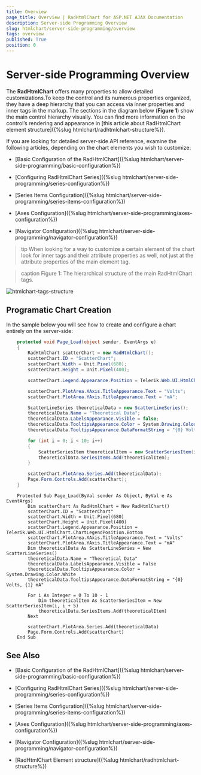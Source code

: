 ```yaml
---
title: Overview
page_title: Overview | RadHtmlChart for ASP.NET AJAX Documentation
description: Server-side Programming Overview
slug: htmlchart/server-side-programming/overview
tags: overview
published: True
position: 0
---
```


# Server-side Programming Overview

The **RadHtmlChart** offers many properties to allow detailed customizations.To keep the control and its numerous properties organized, they have a deep hierarchy that you can access via inner properties and inner tags in the markup. The sections in the diagram below (**Figure 1**) show the main control hierarchy visually. You can find more information on the control’s rendering and appearance in [this article about RadHtmlChart element structure]({%slug htmlchart/radhtmlchart-structure%}).

If you are looking for detailed server-side API reference, examine the following articles, depending on the chart elements you wish to customize:

* [Basic Configuration of the RadHtmlChart]({%slug htmlchart/server-side-programming/basic-configuration%})

* [Configuring RadHtmlChart Series]({%slug htmlchart/server-side-programming/series-configuration%})

* [Series Items Configuration]({%slug htmlchart/server-side-programming/series-items-configuration%})

* [Axes Configuration]({%slug htmlchart/server-side-programming/axes-configuration%})

* [Navigator Configuration]({%slug htmlchart/server-side-programming/navigator-configuration%})

>tip When looking for a way to customize a certain element of the chart look for inner tags and their attribute properties as well, not just at the attribute properties of the main element tag.

>caption Figure 1: The hierarchical structure of the main RadHtmlChart tags.

![htmlchart-tags-structure](images/htmlchart-tags-structure.png)

## Programatic Chart Creation

In the sample below you will see how to create and configure a chart entirely on the server-side:


````C#
    protected void Page_Load(object sender, EventArgs e)
    {
        RadHtmlChart scatterChart = new RadHtmlChart();
        scatterChart.ID = "ScatterChart";
        scatterChart.Width = Unit.Pixel(680);
        scatterChart.Height = Unit.Pixel(400);

        scatterChart.Legend.Appearance.Position = Telerik.Web.UI.HtmlChart.ChartLegendPosition.Bottom;

        scatterChart.PlotArea.XAxis.TitleAppearance.Text = "Volts";
        scatterChart.PlotArea.YAxis.TitleAppearance.Text = "mA";

        ScatterLineSeries theoreticalData = new ScatterLineSeries();
        theoreticalData.Name = "Theoretical Data";
        theoreticalData.LabelsAppearance.Visible = false;
        theoreticalData.TooltipsAppearance.Color = System.Drawing.Color.White;
        theoreticalData.TooltipsAppearance.DataFormatString = "{0} Volts, {1} mA";

        for (int i = 0; i < 10; i++)
        {
            ScatterSeriesItem theoreticalItem = new ScatterSeriesItem(i, i+5);
            theoreticalData.SeriesItems.Add(theoreticalItem);
        }

        scatterChart.PlotArea.Series.Add(theoreticalData);
        Page.Form.Controls.Add(scatterChart);
    }
````
````VB
    Protected Sub Page_Load(ByVal sender As Object, ByVal e As EventArgs)
        Dim scatterChart As RadHtmlChart = New RadHtmlChart()
        scatterChart.ID = "ScatterChart"
        scatterChart.Width = Unit.Pixel(680)
        scatterChart.Height = Unit.Pixel(400)
        scatterChart.Legend.Appearance.Position = Telerik.Web.UI.HtmlChart.ChartLegendPosition.Bottom
        scatterChart.PlotArea.XAxis.TitleAppearance.Text = "Volts"
        scatterChart.PlotArea.YAxis.TitleAppearance.Text = "mA"
        Dim theoreticalData As ScatterLineSeries = New ScatterLineSeries()
        theoreticalData.Name = "Theoretical Data"
        theoreticalData.LabelsAppearance.Visible = False
        theoreticalData.TooltipsAppearance.Color = System.Drawing.Color.White
        theoreticalData.TooltipsAppearance.DataFormatString = "{0} Volts, {1} mA"

        For i As Integer = 0 To 10 - 1
            Dim theoreticalItem As ScatterSeriesItem = New ScatterSeriesItem(i, i + 5)
            theoreticalData.SeriesItems.Add(theoreticalItem)
        Next

        scatterChart.PlotArea.Series.Add(theoreticalData)
        Page.Form.Controls.Add(scatterChart)
    End Sub
````


## See Also

 * [Basic Configuration of the RadHtmlChart]({%slug htmlchart/server-side-programming/basic-configuration%})

 * [Configuring RadHtmlChart Series]({%slug htmlchart/server-side-programming/series-configuration%})

 * [Series Items Configuration]({%slug htmlchart/server-side-programming/series-items-configuration%})

 * [Axes Configuration]({%slug htmlchart/server-side-programming/axes-configuration%})

 * [Navigator Configuration]({%slug htmlchart/server-side-programming/navigator-configuration%})

 * [RadHtmlChart Element structure]({%slug htmlchart/radhtmlchart-structure%})
